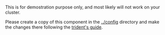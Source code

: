 This is for demostration purpose only, and most likely will not work on your cluster.

Please create a copy of this component in the [../config](../config) directory and make the changes there following the [trident's guide](https://docs.netapp.com/us-en/trident/trident-reference/objects.html).
